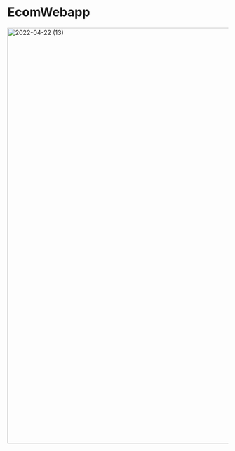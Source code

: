 # EcomWebapp
<img width="948" alt="2022-04-22 (13)" src="https://github.com/AAbdiqadir/EcomWebapp/assets/92305408/8328c72b-8d11-4686-9ead-0e1b6dd299db">

